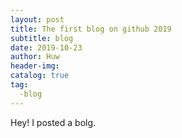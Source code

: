 ```yaml
---
layout: post 
title: The first blog on github 2019
subtitle: blog
date: 2019-10-23
author: Huw
header-img: 
catalog: true
tag:
  -blog
---
```

  Hey! I posted a bolg.
